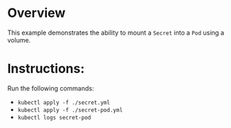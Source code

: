 # Overview
This example demonstrates the ability to mount a `Secret` into a `Pod` using a volume.

# Instructions:
Run the following commands:
- `kubectl apply -f ./secret.yml`
- `kubectl apply -f ./secret-pod.yml`
- `kubectl logs secret-pod`

